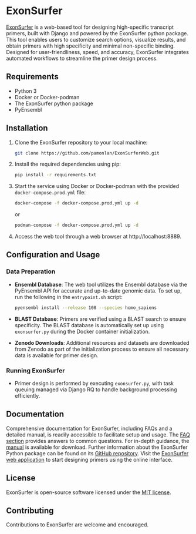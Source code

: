 # ExonSurfer

[ExonSurfer](https://exonsurfer.i-med.ac.at/) is a web-based tool for designing high-specific transcript primers, built with Django and powered by the ExonSurfer python package. This tool enables users to customize search options, visualize results, and obtain primers with high specificity and minimal non-specific binding. Designed for user-friendliness, speed, and accuracy, ExonSurfer integrates automated workflows to streamline the primer design process.

## Requirements

- Python 3
- Docker or Docker-podman
- The ExonSurfer python package
- PyEnsembl

## Installation

1. Clone the ExonSurfer repository to your local machine:

   ```bash
   git clone https://github.com/pamonlan/ExonSurferWeb.git
   ```

2. Install the required dependencies using pip:

   ```bash
   pip install -r requirements.txt
   ```

3. Start the service using Docker or Docker-podman with the provided `docker-compose.prod.yml` file:

   ```bash
   docker-compose -f docker-compose.prod.yml up -d
   ```

   or

   ```bash
   podman-compose -f docker-compose.prod.yml up -d
   ```

4. Access the web tool through a web browser at http://localhost:8889.

## Configuration and Usage

### Data Preparation

- **Ensembl Database**: The web tool utilizes the Ensembl database via the PyEnsembl API for accurate and up-to-date genomic data. To set up, run the following in the `entrypoint.sh` script:

   ```bash
   pyensembl install --release 108 --species homo_sapiens
   ```

- **BLAST Database**: Primers are verified using a BLAST search to ensure specificity. The BLAST database is automatically set up using `exonsurfer.py` during the Docker container initialization.

- **Zenodo Downloads**: Additional resources and datasets are downloaded from Zenodo as part of the initialization process to ensure all necessary data is available for primer design.

### Running ExonSurfer

- Primer design is performed by executing `exonsurfer.py`, with task queuing managed via Django RQ to handle background processing efficiently.

## Documentation

Comprehensive documentation for ExonSurfer, including FAQs and a detailed manual, is readily accessible to facilitate setup and usage. The [FAQ section](https://exonsurfer.i-med.ac.at/faq/) provides answers to common questions. For in-depth guidance, the [manual](https://github.com/CrisRu95/ExonSurfer/blob/main/man/ExonSurfer_Manual.pdf) is available for download. Further information about the ExonSurfer Python package can be found on its [GitHub repository](https://github.com/CrisRu95/ExonSurfer/tree/main). Visit the [ExonSurfer web application](https://exonsurfer.i-med.ac.at/) to start designing primers using the online interface.
## License

ExonSurfer is open-source software licensed under the [MIT license](LICENSE).

## Contributing

Contributions to ExonSurfer are welcome and encouraged.

